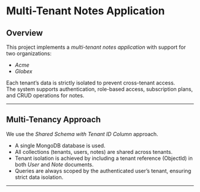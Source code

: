 # Multi-Tenant Notes Application

## Overview
This project implements a *multi-tenant notes application* with support for two organizations:
- *Acme*
- *Globex*

Each tenant’s data is strictly isolated to prevent cross-tenant access.  
The system supports authentication, role-based access, subscription plans, and CRUD operations for notes.

---

## Multi-Tenancy Approach
We use the *Shared Schema with Tenant ID Column* approach.

- A single MongoDB database is used.  
- All collections (tenants, users, notes) are shared across tenants.  
- Tenant isolation is achieved by including a tenant reference (ObjectId) in both *User* and *Note* documents.  
- Queries are always scoped by the authenticated user’s tenant, ensuring strict data isolation.

---

